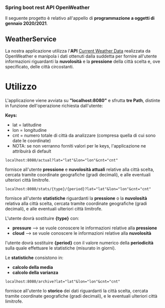 ### Spring boot rest API OpenWeather 
Il seguente progetto è relativo all'appello di **programmazione a oggetti di gennaio 2020/2021**.
## WeatherService
La nostra applicazione utilizza l'**API** [Current Weather Data](https://openweathermap.org/current#cycle) realizzata da OpenWeather  e manipola i dati ottenuti dalla suddetta per fornire all'utente informazioni riguardanti la **nuvolosità** e la **pressione** della città scelta e, ove specificato, delle città circostanti.
# Utilizzo
L'applicazione viene avviata su **"localhost:8080"** e sfrutta **tre Path**, distinte in funzione dell'operazione richiesta dall'utente:

**Keys:**
*  lat = latitudine
*  lon = longitudine
*  cnt = numero totale di città da analizzare (compresa quella di cui sono date le coordinate)
*  NOTA: se non verranno forniti valori per le keys, l'applicazione ne attribuirà di default

```
localhost:8080/actual?lat="lat"&lon="lon"&cnt="cnt"  
```
fornisce all'utente **pressione** e **nuvolosità attuali** relative alla città scelta, cercata tramite coordinate geografiche (gradi decimali), e alle eventuali ulteriori città limitrofe.

```
localhost:8080/stats/{type}/{period}?lat="lat"&lon="lon"&cnt="cnt"  
```
fornisce all'utente **statistiche** riguardanti la **pressione** o la **nuvolosità** relativa alla città scelta, cercata tramite coordinate geografiche (gradi decimali), e alle eventuali ulteriori città limitrofe.

L'utente dovrà sostituire **{type}** con: 
*  **pressure** --> se vuole conoscere le informazioni relative alla **pressione**
*  **cloud** --> se vuole conoscere le informazioni relative alla **nuvolosità**

l'utente dovrà sostituire **{period}** con il valore numerico della **periodicità** sulla quale effettuare le statistiche (misurato in giorni).

Le **statistiche** consistono in:
* **calcolo della media** 
* **calcolo della varianza**

```
localhost:8080/archive?lat="lat"&lon="lon"&cnt="cnt"  
```
fornisce all'utente lo **storico** dei dati riguardanti la città scelta, cercata tramite coordinate geografiche (gradi decimali), e le eventuali ulteriori città limitrofe.
